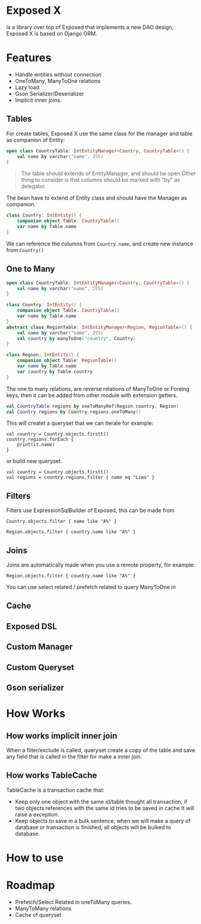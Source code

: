 # Exposed X 

Is a library over top of Exposed that implements a new DAO design, Exposed X is based on Django ORM.

# Features
- Handle entities without connection
- OneToMany, ManyToOne relations
- Lazy load
- Gson Serializer/Deserializer
- Implicit inner joins.

## Tables
For create tables, Exposed X use the same class for the manager and table as companion of Entity:

```kotlin
open class CountryTable: IntEntityManager<Country, CountryTable>() {
    val name by varchar("name", 255)
}
``` 
> The table should extends of EntityManager, and should be open
> Other thing to consider is that columns should be marked with "by" as delegator.

The bean have to extend of Entity class and should have the Manager as companion.
```kotlin
class Country: IntEntity() {
    companion object Table: CountryTable()
    var name by Table.name
}
```

We can reference the columns from `Country.name`, and create new instance from `Country()`
## One to Many

```kotlin
open class CountryTable: IntEntityManager<Country, CountryTable>() {
    val name by varchar("name", 255)
}

class Country: IntEntity() {
    companion object Table: CountryTable()
    var name by Table.name
}
abstract class RegionTable: IntEntityManager<Region, RegionTable>() {
    val name by varchar("name", 255)
    val country by manyToOne("country", Country)
}

class Region: IntEntity() {
    companion object Table: RegionTable()
    var name by Table.name
    var country by Table.country
}
```

The one to many relations, are reverse relations of ManyToOne or Foreing keys, then it can be added from other module with extension getters. 

```kotlin
val CountryTable.regions by oneToManyRef(Region.country, Region)
val Country.regions by Country.regions.oneToMany()
```

This will createt a queryset that we can iterate for example:

```
val country = Country.objects.firstt()
country.regions.forEach {
    print(it.name)
}
```

or build new queryset.

```
val country = Country.objects.firstt()
val regions = country.regions.filter { name eq "Lima" }
```

## Filters

Filters use ExpressionSqlBuilder of Exposed, this can be made from

```
Country.objects.filter { name like "A%" }
```

```
Region.objects.filter { country.name like "A%" }
```

## Joins

Joins are automatically made when you use a remote property, for example:

```
Region.objects.filter { country.name like "A%" }
```

You can use select related / prefetch related to query ManyToOne in  



## Cache
## Exposed DSL

## Custom Manager
## Custom Queryset

## Gson serializer

# How Works
## How works implicit inner join
When a filter/exclude is called, queryset create a copy of the table and save any field that is called in the filter for make a inner join.

## How works TableCache
TableCache is a transaction cache that:
- Keep only one object with the same id/table thought all transaction, if two objects references with the same id tries to be saved in cache It will raise a exception.
- Keep objects to save in a bulk sentence, when we will make a query of database or transaction is finished, all objects will be bulked to database.

# How to use 

# Roadmap
- Prefetch/Select Related in oneToMany queries.
- ManyToMany relations
- Cache of queryset
